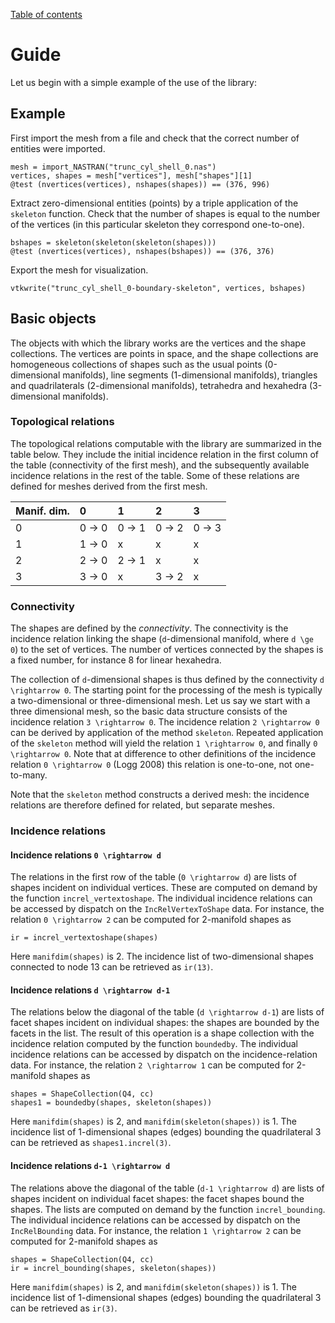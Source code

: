[Table of contents](https://petrkryslucsd.github.io/MeshCore.jl/latest/index.html)

# Guide

Let us begin with a simple example of the use of the library:

## Example
First import the mesh from a file and check that the correct number of entities
were imported.
```
mesh = import_NASTRAN("trunc_cyl_shell_0.nas")
vertices, shapes = mesh["vertices"], mesh["shapes"][1]
@test (nvertices(vertices), nshapes(shapes)) == (376, 996)
```
Extract zero-dimensional entities (points) by a triple application of the
`skeleton` function. Check that the number of shapes is equal to the number of
the vertices (in this particular skeleton they correspond one-to-one).
```
bshapes = skeleton(skeleton(skeleton(shapes)))
@test (nvertices(vertices), nshapes(bshapes)) == (376, 376)
```
Export the mesh for visualization.
```
vtkwrite("trunc_cyl_shell_0-boundary-skeleton", vertices, bshapes)
```

## Basic objects

The objects with which the library works are the vertices and the shape
collections. The vertices are points in space, and the shape collections are
homogeneous collections of  shapes such as the usual points (0-dimensional
manifolds), line segments (1-dimensional manifolds), triangles and
quadrilaterals (2-dimensional manifolds), tetrahedra and hexahedra
(3-dimensional manifolds).

### Topological relations

The topological relations computable with the library are summarized in the
table below. They include the initial incidence relation  in the first column of
the table (connectivity of the first mesh), and the subsequently available
incidence relations in the rest of the table. Some of these relations are
defined for meshes derived from the first mesh.

| Manif. dim.      |   0   |   1   |   2   |  3   |
|:--------|:--------|:--------|:--------|:--------|
| 0     | 0 -> 0 | 0 -> 1 | 0 -> 2 | 0 -> 3 |
| 1     | 1 -> 0 | x | x | x |
| 2     | 2 -> 0 | 2 -> 1 | x | x |
| 3     | 3 -> 0 | x | 3 -> 2 | x |

### Connectivity

The shapes are defined by the *connectivity*. The connectivity is the incidence
relation linking the shape (``d``-dimensional manifold, where ``d \ge 0``) to
the set of vertices.  The number of vertices connected by the shapes is a fixed
number, for instance 8 for linear hexahedra.

The collection of ``d``-dimensional shapes is thus defined by the connectivity
``d \rightarrow 0``. The starting point for the processing of  the mesh is
typically a two-dimensional or three-dimensional mesh. Let us say we start with
a three dimensional mesh, so the basic data structure consists of the incidence
relation ``3 \rightarrow 0``. The incidence relation ``2 \rightarrow 0`` can be
derived by application of the method `skeleton`. Repeated application of the
`skeleton` method will yield the relation ``1 \rightarrow 0``, and finally ``0
\rightarrow 0``. Note that at difference to other definitions of the incidence
relation ``0 \rightarrow 0`` (Logg 2008) this relation is one-to-one, not
one-to-many.

Note that the `skeleton` method constructs a derived mesh: the incidence relations
are therefore defined for related, but separate meshes.

### Incidence relations

#### Incidence relations ``0 \rightarrow d``

The relations in the first row of the table (``0 \rightarrow d``) are lists of
shapes incident on individual vertices. These are computed on demand by the
function `increl_vertextoshape`. The individual incidence relations can be accessed by
dispatch on the `IncRelVertexToShape` data. For instance, the relation ``0 \rightarrow 2`` can be
computed for 2-manifold shapes as
```
ir = increl_vertextoshape(shapes)
```
Here `manifdim(shapes)` is 2. The incidence list of two-dimensional shapes
connected to node 13 can be retrieved as `ir(13)`.

#### Incidence relations ``d \rightarrow d-1``

The relations below the diagonal of the table (``d \rightarrow d-1``) are lists
of facet shapes incident on individual shapes: the shapes are bounded by the
facets in the list. The result of this operation is a shape collection with the
incidence relation computed by the function `boundedby`. The individual
incidence relations can be accessed by dispatch on the incidence-relation data.
For instance, the relation ``2 \rightarrow 1`` can be computed for 2-manifold
shapes as
```
shapes = ShapeCollection(Q4, cc)
shapes1 = boundedby(shapes, skeleton(shapes))
```
Here `manifdim(shapes)` is 2, and `manifdim(skeleton(shapes))` is 1. The incidence
list of 1-dimensional shapes (edges) bounding the quadrilateral  3 can be
retrieved as `shapes1.increl(3)`.

#### Incidence relations ``d-1 \rightarrow d``

The relations above the diagonal  of the table (``d-1 \rightarrow d``) are lists
of  shapes incident on individual facet shapes: the facet shapes bound the shapes. The lists are computed on
demand by the function `increl_bounding`. The individual incidence relations can be
accessed by dispatch on the `IncRelBounding` data. For instance, the relation ``1
\rightarrow 2`` can be computed for 2-manifold shapes as
```
shapes = ShapeCollection(Q4, cc)
ir = increl_bounding(shapes, skeleton(shapes))
```
Here `manifdim(shapes)` is 2, and `manifdim(skeleton(shapes))` is 1. The incidence
list of 1-dimensional shapes (edges) bounding the quadrilateral  3 can be
retrieved as `ir(3)`.
